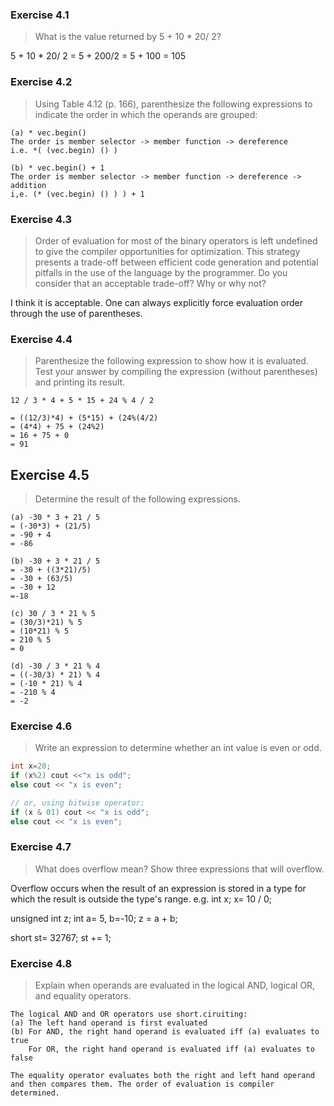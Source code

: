### Exercise 4.1
> What is the value returned by 5 + 10 * 20/ 2?

5 + 10 * 20/ 2 = 5 + 200/2 = 5 + 100 = 105

### Exercise 4.2
> Using Table 4.12 (p. 166), parenthesize the following expressions to indicate the order in which the operands are grouped:
```
(a) * vec.begin()         
The order is member selector -> member function -> dereference
i.e. *( (vec.begin) () )

(b) * vec.begin() + 1     
The order is member selector -> member function -> dereference -> addition
i,e. (* (vec.begin) () ) ) + 1
```

### Exercise 4.3
> Order of evaluation for most of the binary operators is left undefined to give the compiler opportunities for optimization. This strategy presents a trade-off between efficient code generation and potential pitfalls in the use of the language by the programmer. Do you consider that an acceptable trade-off? Why or why not?

I think it is acceptable. One can always explicitly force evaluation order through the use of parentheses.

### Exercise 4.4
> Parenthesize the following expression to show how it is evaluated. Test your answer by compiling the expression (without parentheses) and printing its result.
```
12 / 3 * 4 + 5 * 15 + 24 % 4 / 2

= ((12/3)*4) + (5*15) + (24%(4/2) 
= (4*4) + 75 + (24%2)
= 16 + 75 + 0 
= 91
```

## Exercise 4.5
> Determine the result of the following expressions.
```
(a) -30 * 3 + 21 / 5
= (-30*3) + (21/5)
= -90 + 4
= -86

(b) -30 + 3 * 21 / 5
= -30 + ((3*21)/5)
= -30 + (63/5)
= -30 + 12
=-18

(c) 30 / 3 * 21 % 5
= (30/3)*21) % 5
= (10*21) % 5
= 210 % 5
= 0

(d) -30 / 3 * 21 % 4
= ((-30/3) * 21) % 4
= (-10 * 21) % 4
= -210 % 4
= -2
```

### Exercise 4.6
> Write an expression to determine whether an int value is even or odd.
```c++
int x=20;
if (x%2) cout <<"x is odd";
else cout << "x is even";

// or, using bitwise operator:
if (x & 01) cout << "x is odd";
else cout << "x is even";
```

### Exercise 4.7
> What does overflow mean? Show three expressions that will overflow.

Overflow occurs when the result of an expression is stored in a type for which the result is outside the type's range.
e.g.
int x;
x= 10 / 0;

unsigned int z;
int a= 5, b=-10;
z = a + b;

short st= 32767;
st += 1;

### Exercise 4.8
> Explain when operands are evaluated in the logical AND, logical OR, and equality operators.
```
The logical AND and OR operators use short.ciruiting:
(a) The left hand operand is first evaluated
(b) For AND, the right hand operand is evaluated iff (a) evaluates to true
    For OR, the right hand operand is evaluated iff (a) evaluates to false

The equality operator evaluates both the right and left hand operand and then compares them. The order of evaluation is compiler determined.
```



